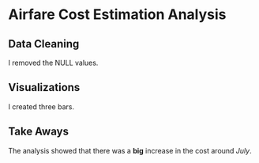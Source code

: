 # Airfare Cost Estimation Analysis

## Data Cleaning
I removed the NULL values.

## Visualizations
I created three bars. 

## Take Aways
The analysis showed that there was a **big** increase in the cost around *July*.
